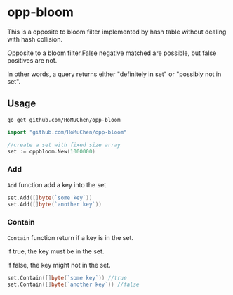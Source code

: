 opp-bloom
========

This is a opposite to bloom filter implemented by hash table without dealing with hash collision.

Opposite to a bloom filter.False negative matched are possible, but false positives are not.

In other words, a query returns either "definitely in set" or "possibly not in set". 

Usage
-----

```
go get github.com/HoMuChen/opp-bloom
```

```go
import "github.com/HoMuChen/opp-bloom"

//create a set with fixed size array
set := oppbloom.New(1000000)
```

### Add
`Add` function add a key into the set
```go
set.Add([]byte(`some key`))
set.Add([]byte(`another key`))
```

### Contain
`Contain` function return if a key is in the set.

if true, the key must be in the set.

if false, the key might not in the set.
```go
set.Contain([]byte(`some key`)) //true
set.Contain([]byte(`another key`)) //false

```
